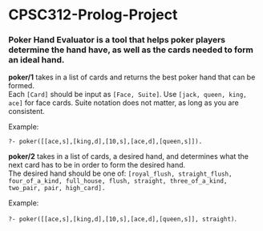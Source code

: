 # CPSC312-Prolog-Project

### Poker Hand Evaluator is a tool that helps poker players determine the hand have, as well as the cards needed to form an ideal hand.

**poker/1** takes in a list of cards and returns the best poker hand that can be formed. <br />
Each ````[Card]```` should be input as ````[Face, Suite]````. Use ````[jack, queen, king, ace]```` for face cards. Suite notation does not matter, as long as you are consistent.

Example:
    
    ?- poker([[ace,s],[king,d],[10,s],[ace,d],[queen,s]]).

**poker/2** takes in a list of cards, a desired hand, and determines what the next card has to be in order to form the desired hand. <br />
The desired hand should be one of: ````[royal_flush, straight_flush, four_of_a_kind, full_house, flush, straight, three_of_a_kind, two_pair, pair, high_card].````

Example:

`?- poker([[ace,s],[king,d],[10,s],[ace,d],[queen,s]], straight)`.

